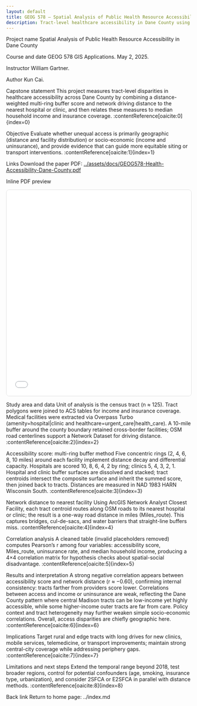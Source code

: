 ```yaml
---
layout: default
title: GEOG 578 — Spatial Analysis of Public Health Resource Accessibility in Dane County
description: Tract-level healthcare accessibility in Dane County using a ring-buffer score, network distance to the nearest facility, and correlations with income and insurance coverage.
---
```


Project name
Spatial Analysis of Public Health Resource Accessibility in Dane County

Course and date
GEOG 578 GIS Applications. May 2, 2025.

Instructor
William Gartner.

Author
Kun Cai.

Capstone statement
This project measures tract-level disparities in healthcare accessibility across Dane County by combining a distance-weighted multi-ring buffer score and network driving distance to the nearest hospital or clinic, and then relates these measures to median household income and insurance coverage. :contentReference[oaicite:0]{index=0}

Objective
Evaluate whether unequal access is primarily geographic (distance and facility distribution) or socio-economic (income and uninsurance), and provide evidence that can guide more equitable siting or transport interventions. :contentReference[oaicite:1]{index=1}

Links
Download the paper PDF: [../assets/docs/GEOG578-Health-Accessibility-Dane-County.pdf](../assets/docs/GEOG578-Health-Accessibility-Dane-County.pdf)

Inline PDF preview
<iframe src="../assets/docs/GEOG578-Health-Accessibility-Dane-County.pdf" title="GEOG 578 — Dane County accessibility paper" width="100%" height="560" loading="lazy" style="border:1px solid #ddd;border-radius:8px;"></iframe>

Study area and data
Unit of analysis is the census tract (n ≈ 125). Tract polygons were joined to ACS tables for income and insurance coverage. Medical facilities were extracted via Overpass Turbo (amenity=hospital|clinic and healthcare=urgent_care|health_care). A 10-mile buffer around the county boundary retained cross-border facilities; OSM road centerlines support a Network Dataset for driving distance. :contentReference[oaicite:2]{index=2}

Accessibility score: multi-ring buffer method
Five concentric rings (2, 4, 6, 8, 10 miles) around each facility implement distance decay and differential capacity. Hospitals are scored 10, 8, 6, 4, 2 by ring; clinics 5, 4, 3, 2, 1. Hospital and clinic buffer surfaces are dissolved and stacked; tract centroids intersect the composite surface and inherit the summed score, then joined back to tracts. Distances are measured in NAD 1983 HARN Wisconsin South. :contentReference[oaicite:3]{index=3}

Network distance to nearest facility
Using ArcGIS Network Analyst Closest Facility, each tract centroid routes along OSM roads to its nearest hospital or clinic; the result is a one-way road distance in miles (Miles_route). This captures bridges, cul-de-sacs, and water barriers that straight-line buffers miss. :contentReference[oaicite:4]{index=4}

Correlation analysis
A cleaned table (invalid placeholders removed) computes Pearson’s r among four variables: accessibility score, Miles_route, uninsurance rate, and median household income, producing a 4×4 correlation matrix for hypothesis checks about spatial-social disadvantage. :contentReference[oaicite:5]{index=5}

Results and interpretation
A strong negative correlation appears between accessibility score and network distance (r ≈ −0.60), confirming internal consistency: tracts farther from providers score lower. Correlations between access and income or uninsurance are weak, reflecting the Dane County pattern where central Madison tracts can be low-income yet highly accessible, while some higher-income outer tracts are far from care. Policy context and tract heterogeneity may further weaken simple socio-economic correlations. Overall, access disparities are chiefly geographic here. :contentReference[oaicite:6]{index=6}

Implications
Target rural and edge tracts with long drives for new clinics, mobile services, telemedicine, or transport improvements; maintain strong central-city coverage while addressing periphery gaps. :contentReference[oaicite:7]{index=7}

Limitations and next steps
Extend the temporal range beyond 2018, test broader regions, control for potential confounders (age, smoking, insurance type, urbanization), and consider 2SFCA or E2SFCA in parallel with distance methods. :contentReference[oaicite:8]{index=8}

Back link
Return to home page: ../index.md
